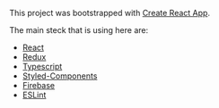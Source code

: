 This project was bootstrapped with [Create React App](https://github.com/facebook/create-react-app).

The main steck that is using here are:

- [React](https://reactjs.org/)
- [Redux](https://redux.js.org/)
- [Typescript](https://www.typescriptlang.org/)
- [Styled-Components](https://styled-components.com/)
- [Firebase](https://firebase.google.com/)
- [ESLint](https://eslint.org/)
